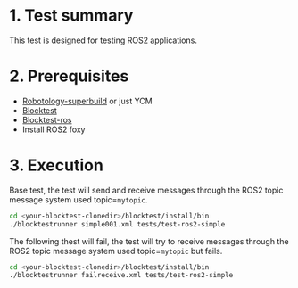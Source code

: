 # 1. Test summary
This test is designed for testing ROS2 applications.

# 2. Prerequisites
- [Robotology-superbuild](https://github.com/robotology/robotology-superbuild) or just YCM
- [Blocktest](https://github.com/robotology/blocktest)
- [Blocktest-ros](https://github.com/robotology/blocktest-ros-plugins)
- Install ROS2 foxy

# 3. Execution

Base test,
the test will send and receive messages through the ROS2 topic message system used topic=`mytopic`. 
```bash
cd <your-blocktest-clonedir>/blocktest/install/bin
./blocktestrunner simple001.xml tests/test-ros2-simple
```

The following thest will fail,
the test will try to receive messages through the ROS2 topic message system used topic=`mytopic` but fails. 
```bash
cd <your-blocktest-clonedir>/blocktest/install/bin
./blocktestrunner failreceive.xml tests/test-ros2-simple
```

